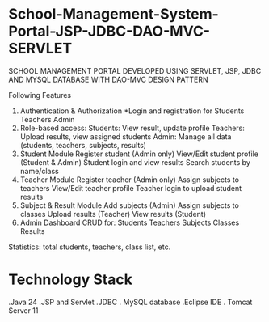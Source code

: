 # School-Management-System-Portal-JSP-JDBC-DAO-MVC-SERVLET
SCHOOL MANAGEMENT PORTAL DEVELOPED USING SERVLET, JSP, JDBC AND MYSQL DATABASE WITH DAO-MVC DESIGN PATTERN

Following Features
1. Authentication & Authorization
    *Login and registration for
      Students
      Teachers
      Admin
2. Role-based access:
      Students: View result, update profile
      Teachers: Upload results, view assigned students
      Admin: Manage all data (students, teachers, subjects, results)
3. Student Module
      Register student (Admin only)
      View/Edit student profile (Student & Admin)
      Student login and view results
      Search students by name/class
4. Teacher Module
      Register teacher (Admin only)
      Assign subjects to teachers
      View/Edit teacher profile
      Teacher login to upload student results
5. Subject & Result Module
      Add subjects (Admin)
      Assign subjects to classes
      Upload results (Teacher)
      View results (Student)
6. Admin Dashboard
      CRUD for:
      Students
      Teachers
      Subjects
      Classes
      Results

Statistics: total students, teachers, class list, etc.

# Technology Stack
   .Java 24
   .JSP and Servlet
   .JDBC
   . MySQL database
   .Eclipse IDE
   . Tomcat Server 11
   
